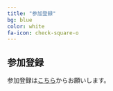 ```yaml
---
title: "参加登録"
bg: blue
color: white
fa-icon: check-square-o
---
```


## 参加登録 

参加登録は[こちら](https://example.com)からお願いします。
